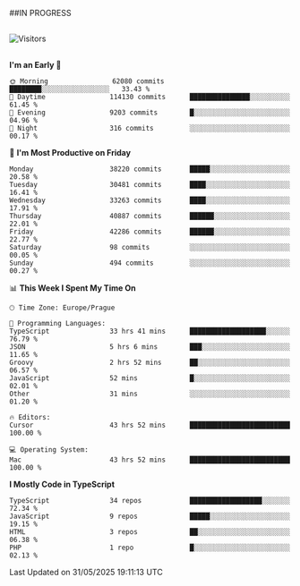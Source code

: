 ##IN PROGRESS
##
![Visitors](https://komarev.com/ghpvc/?username=petrbui&style=for-the-badge&label=Visitors+👀)



##
<!--
[![My GitHub stats](https://github-readme-stats.vercel.app/api?username=petrbui&theme=github_dark)](https://github.com/anuraghazra/github-readme-stats)

[![My wakatime stats](https://github-readme-stats.vercel.app/api/wakatime?username=petrbui&theme=github_dark)](https://github.com/anuraghazra/github-readme-stats)
-->
<!--START_SECTION:waka-->
**I'm an Early 🐤** 

```text
🌞 Morning                62080 commits       ████████░░░░░░░░░░░░░░░░░   33.43 % 
🌆 Daytime                114130 commits      ███████████████░░░░░░░░░░   61.45 % 
🌃 Evening                9203 commits        █░░░░░░░░░░░░░░░░░░░░░░░░   04.96 % 
🌙 Night                  316 commits         ░░░░░░░░░░░░░░░░░░░░░░░░░   00.17 % 
```
📅 **I'm Most Productive on Friday** 

```text
Monday                   38220 commits       █████░░░░░░░░░░░░░░░░░░░░   20.58 % 
Tuesday                  30481 commits       ████░░░░░░░░░░░░░░░░░░░░░   16.41 % 
Wednesday                33263 commits       ████░░░░░░░░░░░░░░░░░░░░░   17.91 % 
Thursday                 40887 commits       ██████░░░░░░░░░░░░░░░░░░░   22.01 % 
Friday                   42286 commits       ██████░░░░░░░░░░░░░░░░░░░   22.77 % 
Saturday                 98 commits          ░░░░░░░░░░░░░░░░░░░░░░░░░   00.05 % 
Sunday                   494 commits         ░░░░░░░░░░░░░░░░░░░░░░░░░   00.27 % 
```


📊 **This Week I Spent My Time On** 

```text
🕑︎ Time Zone: Europe/Prague

💬 Programming Languages: 
TypeScript               33 hrs 41 mins      ███████████████████░░░░░░   76.79 % 
JSON                     5 hrs 6 mins        ███░░░░░░░░░░░░░░░░░░░░░░   11.65 % 
Groovy                   2 hrs 52 mins       ██░░░░░░░░░░░░░░░░░░░░░░░   06.57 % 
JavaScript               52 mins             █░░░░░░░░░░░░░░░░░░░░░░░░   02.01 % 
Other                    31 mins             ░░░░░░░░░░░░░░░░░░░░░░░░░   01.20 % 

🔥 Editors: 
Cursor                   43 hrs 52 mins      █████████████████████████   100.00 % 

💻 Operating System: 
Mac                      43 hrs 52 mins      █████████████████████████   100.00 % 
```

**I Mostly Code in TypeScript** 

```text
TypeScript               34 repos            ██████████████████░░░░░░░   72.34 % 
JavaScript               9 repos             █████░░░░░░░░░░░░░░░░░░░░   19.15 % 
HTML                     3 repos             ██░░░░░░░░░░░░░░░░░░░░░░░   06.38 % 
PHP                      1 repo              █░░░░░░░░░░░░░░░░░░░░░░░░   02.13 % 
```




 Last Updated on 31/05/2025 19:11:13 UTC
<!--END_SECTION:waka-->

